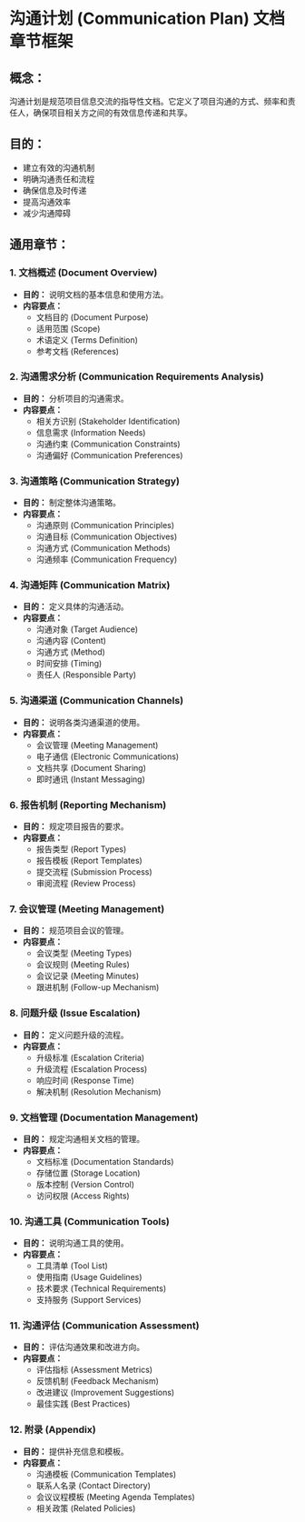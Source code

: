 # 沟通计划 (Communication Plan) 文档章节框架

## 概念：
沟通计划是规范项目信息交流的指导性文档。它定义了项目沟通的方式、频率和责任人，确保项目相关方之间的有效信息传递和共享。

## 目的：
- 建立有效的沟通机制
- 明确沟通责任和流程
- 确保信息及时传递
- 提高沟通效率
- 减少沟通障碍

## 通用章节：

### 1. 文档概述 (Document Overview)
- **目的：** 说明文档的基本信息和使用方法。
- **内容要点：**
  - 文档目的 (Document Purpose)
  - 适用范围 (Scope)
  - 术语定义 (Terms Definition)
  - 参考文档 (References)

### 2. 沟通需求分析 (Communication Requirements Analysis)
- **目的：** 分析项目的沟通需求。
- **内容要点：**
  - 相关方识别 (Stakeholder Identification)
  - 信息需求 (Information Needs)
  - 沟通约束 (Communication Constraints)
  - 沟通偏好 (Communication Preferences)

### 3. 沟通策略 (Communication Strategy)
- **目的：** 制定整体沟通策略。
- **内容要点：**
  - 沟通原则 (Communication Principles)
  - 沟通目标 (Communication Objectives)
  - 沟通方式 (Communication Methods)
  - 沟通频率 (Communication Frequency)

### 4. 沟通矩阵 (Communication Matrix)
- **目的：** 定义具体的沟通活动。
- **内容要点：**
  - 沟通对象 (Target Audience)
  - 沟通内容 (Content)
  - 沟通方式 (Method)
  - 时间安排 (Timing)
  - 责任人 (Responsible Party)

### 5. 沟通渠道 (Communication Channels)
- **目的：** 说明各类沟通渠道的使用。
- **内容要点：**
  - 会议管理 (Meeting Management)
  - 电子通信 (Electronic Communications)
  - 文档共享 (Document Sharing)
  - 即时通讯 (Instant Messaging)

### 6. 报告机制 (Reporting Mechanism)
- **目的：** 规定项目报告的要求。
- **内容要点：**
  - 报告类型 (Report Types)
  - 报告模板 (Report Templates)
  - 提交流程 (Submission Process)
  - 审阅流程 (Review Process)

### 7. 会议管理 (Meeting Management)
- **目的：** 规范项目会议的管理。
- **内容要点：**
  - 会议类型 (Meeting Types)
  - 会议规则 (Meeting Rules)
  - 会议记录 (Meeting Minutes)
  - 跟进机制 (Follow-up Mechanism)

### 8. 问题升级 (Issue Escalation)
- **目的：** 定义问题升级的流程。
- **内容要点：**
  - 升级标准 (Escalation Criteria)
  - 升级流程 (Escalation Process)
  - 响应时间 (Response Time)
  - 解决机制 (Resolution Mechanism)

### 9. 文档管理 (Documentation Management)
- **目的：** 规定沟通相关文档的管理。
- **内容要点：**
  - 文档标准 (Documentation Standards)
  - 存储位置 (Storage Location)
  - 版本控制 (Version Control)
  - 访问权限 (Access Rights)

### 10. 沟通工具 (Communication Tools)
- **目的：** 说明沟通工具的使用。
- **内容要点：**
  - 工具清单 (Tool List)
  - 使用指南 (Usage Guidelines)
  - 技术要求 (Technical Requirements)
  - 支持服务 (Support Services)

### 11. 沟通评估 (Communication Assessment)
- **目的：** 评估沟通效果和改进方向。
- **内容要点：**
  - 评估指标 (Assessment Metrics)
  - 反馈机制 (Feedback Mechanism)
  - 改进建议 (Improvement Suggestions)
  - 最佳实践 (Best Practices)

### 12. 附录 (Appendix)
- **目的：** 提供补充信息和模板。
- **内容要点：**
  - 沟通模板 (Communication Templates)
  - 联系人名录 (Contact Directory)
  - 会议议程模板 (Meeting Agenda Templates)
  - 相关政策 (Related Policies)